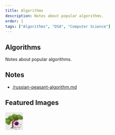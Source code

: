 ```yaml
---
title: Algorithms
description: Notes about popular algorithms.
order: 1
tags: ["Algorithms", "DSA", "Computer Science"]
---
```


## Algorithms

Notes about popular algorithms.

## Notes

- [/russian-peasant-algorithm.md](/src/content/notes/algorithms/russian-peasant-algorithm.md)

## Featured Images

![Image 1](/public/apple-icon-57x57.png)